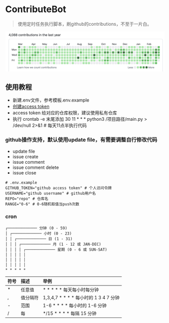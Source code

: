 # ContributeBot
> 使用定时任务执行脚本，刷github的contributions，不至于一片白。

![图片描述](./img/image.png)

## 使用教程
- 新建.env文件，参考模板.env.example
- [创建access token](https://github.com/settings/personal-access-tokens)
- access token 给对应的仓库权限，建议使用私有仓库
- 执行 crontab -e 末尾添加 30 11 * * * python3 /项目路径/main.py > /dev/null 2>&1 # 每天11点半执行代码

### github操作支持，默认使用update file，有需要调整自行修改代码
- update file
- issue create
- issue comment
- issue comment delete
- issue close

```
# .env.example
GITHUB_TOKEN="github access token" # 个人访问令牌
USERNAME="github username" # github用户名
REPO="repo" # 仓库名
RANGE="0-6" # 0-6随机取值当push次数
```

### cron
```plain
┌───────────── 分钟 (0 - 59)
│ ┌───────────── 小时 (0 - 23)
│ │ ┌───────────── 日 (1 - 31)
│ │ │ ┌───────────── 月 (1 - 12 或 JAN-DEC)
│ │ │ │ ┌───────────── 星期 (0 - 6 或 SUN-SAT)
│ │ │ │ │
│ │ │ │ │
│ │ │ │ │
* * * * *
```

|符号|描述|举例|
|:-------|:-----|:-------|
|*|任意值|* * * * * 每天每小时每分钟|
|,|值分隔符|1,3,4,7 * * * * 每小时的 1 3 4 7 分钟
|-|范围|1-6 * * * * 每小时的 1-6 分钟|
|/|每|*/15 * * * * 每隔 15 分钟|
